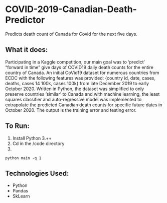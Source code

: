 # COVID-2019-Canadian-Death-Predictor
Predicts death count of Canada for Covid for the next five days.


## What it does:
Participating in a Kaggle competition, our main goal was to ‘predict’ “forward in time” give days of COVID19 daily death counts for the entire country of Canada. An initial CoVid19 dataset for numerous countries from ECDC with the following features was provided: {country id, date, cases, deaths, cases 14 100k, cases 100k} from late December 2019 to early October 2020. 
Written in Python, the dataset was simplified to only preserve countries ‘similar’ to Canada and with machine learning, the least squares classifier and auto-regressive model was implemented to extrapolate the predicted Canadian death counts for specific future dates in October 2020. The output is the training error and testing error. 

## To Run:
1. Install Python 3.++
2. Cd in the /code directory 
3. 
```
python main -q 1
```

## Technologies Used:
* Python
* Pandas
* SkLearn
